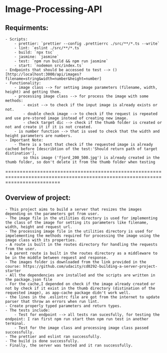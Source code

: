 # Image-Processing-API

## Requirments:
    - Scripts:
        - prettier: `prettier --config .prettierrc ./src/**/*.ts --write`
        - lint: `eslint ./src/**/*.ts`
        - build: `npx tsc`
        - jasmine: `jasmine`
        - test: `npm run build && npm run jasmine`
        - start: `nodemon src/index.ts`
    - Endpoints that should be accessed to test --> ()[http://localhost:3000/api/images?filename=string&width=number&height=number]
    - Functionality:
        - image class --> for setting image parameters (filename, width, height) and getting them.
        - processing image class --> for process the image with some methods:
            - exist --> to check if the input image is already exists or not.
            - double check image --> to check if the request is repeated and use pre-stored image instead of creating new image.
            - check target dic --> check if the thumb folder is created or not and create it if it is not created.
        - is number function --> that is used to check that the width and height parameters are numbers.
    - Important Note:
        - There is a test that check if the requested image is already cached before [describtion of the test:'Should return path of target distination'],
            so this image ('fjord_200_500.jpg') is already created in the thumb folder, so don't delete it from the thumb folder when testing


===============================================================================================================================
## Overview of project:
    - This project aims to build a server that resizes the images depending on the parameters got from user.
    - The image file in the utilities directory is used for implementing the class of the image for setting its parameters like filename, width, height and request url.
    - The processing image file in the utilities directory is used for impelementing the methods required for processing the image using the image class with its properties.
    - A route is built in the routes directory for handling the requests from the user.
    - A parent route is built in the routes directory as a middleware to be in the middle between request and response.
    - The images folder is downloaded from the link provided in the course: https://github.com/udacity/cd0292-building-a-server-project-starter
    - All the dependencies are installed and the scripts are written in the package.json file
    - For the cache,I depended on check if the image already created or not by check if it exist in the thumb directory (distination of the requested image), as app-cache package didn't work well.
    - the lines in the .eslintrc file are got from the internet to update parser that throw an errors when run lint.
    - Create properly typed parameters and return types.
    - The tests include:
        - Test for endpoint --> all tests ran sucesfully, for testing the endpoint: I ran first npm run start then npm run test in another terminal.
        - Test for the image class and processing image class passed successfully.
    - The prettier and eslint ran successfully.
    - The build is done successfully.
    - Finally, the server was tested and it ran successfully.